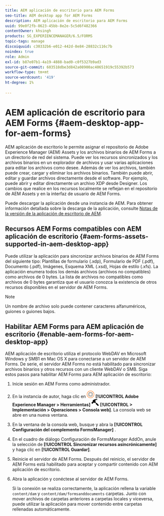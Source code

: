 ```yaml
---
title: AEM aplicación de escritorio para AEM Forms
seo-title: AEM desktop app for AEM Forms
description: AEM aplicación de escritorio para AEM Forms
uuid: 99e0f2fb-8623-45bb-8e2e-5c5d6f482366
contentOwner: khsingh
products: SG_EXPERIENCEMANAGER/6.5/FORMS
topic-tags: manage
discoiquuid: c30332b6-e012-442d-8e84-28832c116c7b
noindex: true
role: Admin
exl-id: b87e07b1-4a19-4888-bad0-c0f5327b9ad3
source-git-commit: 603518dbe3d842a08900ac40651919c55392b573
workflow-type: tm+mt
source-wordcount: '419'
ht-degree: 1%

---
```


# AEM aplicación de escritorio para AEM Forms {#aem-desktop-app-for-aem-forms}

AEM aplicación de escritorio le permite asignar el repositorio de Adobe Experience Manager (AEM) Assets y los archivos binarios de AEM Forms a un directorio de red del sistema. Puede ver los recursos sincronizados y los archivos binarios en un explorador de archivos y usar varias aplicaciones para editar los archivos como desee. Además de ver los archivos, también puede crear, cargar y eliminar los archivos binarios. También puede abrir, editar y guardar archivos directamente desde el software. Por ejemplo, puede abrir y editar directamente un archivo XDP desde Designer. Los cambios que realice en los recursos localmente se reflejan en el repositorio de AEM Assets y en la interfaz de usuario de AEM Forms.

Puede descargar la aplicación desde una instancia de AEM. Para obtener información detallada sobre la descarga de la aplicación, consulte [Notas de la versión de la aplicación de escritorio de AEM](https://helpx.adobe.com/experience-manager/desktop-app/release-notes.html).

## Recursos AEM Forms compatibles con AEM aplicación de escritorio {#aem-forms-assets-supported-in-aem-desktop-app}

Puede utilizar la aplicación para sincronizar archivos binarios de AEM Forms del siguiente tipo: Plantillas de formulario (.xdp), Formulario de PDF (.pdf), Documento (.pdf), Imágenes, Esquema XML (.xsd), Hojas de estilo (.xfs). La aplicación enumera todos los demás archivos (archivos no compatibles) como archivos de 0 bytes. La lista de archivos no compatibles como archivos de 0 bytes garantiza que el usuario conozca la existencia de otros recursos disponibles en el servidor de AEM Forms.

>[!NOTE]
>
>Un nombre de archivo solo puede contener caracteres alfanuméricos, guiones o guiones bajos.

## Habilitar AEM Forms para AEM aplicación de escritorio {#enable-aem-forms-for-aem-desktop-app}

AEM aplicación de escritorio utiliza el protocolo WebDAV en Microsoft Windows y SMB1 en Mac OS X para conectarse a un servidor de AEM Forms. De serie, el servidor AEM Forms no está habilitado para sincronizar archivos binarios y otros recursos con un cliente WebDAV o SMB. Siga estos pasos para habilitar AEM Forms para AEM aplicación de escritorio:

1. Inicie sesión en AEM Forms como administrador.
1. En la instancia de autor, haga clic en ![adobeexperiencemanager](assets/adobeexperiencemanager.png) **[!UICONTROL Adobe Experience Manager > Herramientas]** ![martillo](assets/hammer.png) **[!UICONTROL > Implementación > Operaciones > Consola web]**. La consola web se abre en una nueva ventana.
1. En la ventana de la consola web, busque y abra la **[!UICONTROL Configuración del complemento FormsManager]** .
1. En el cuadro de diálogo Configuración de FormsManager AddOn, anule la selección de **[!UICONTROL Sincronizar recursos asincrónicamente]** y haga clic en **[!UICONTROL Guardar]**.
1. Reinicie el servidor de AEM Forms. Después del reinicio, el servidor de AEM Forms está habilitado para aceptar y compartir contenido con AEM aplicación de escritorio.
1. Abra la aplicación y conéctese al servidor de AEM Forms.

   Si la conexión se realiza correctamente, la aplicación rellena la variable `content/dam` y `content/dam/formsanddocuments` carpetas. Junto con mover archivos de carpetas anteriores a carpetas locales y viceversa, puede utilizar la aplicación para mover contenido entre carpetas rellenadas automáticamente.
